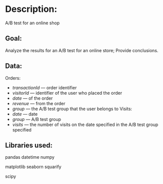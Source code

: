 # Description:
A/B test for an online shop

## Goal:
Analyze the results for an A/B test for an online store; Provide conclusions.

## Data:
Orders:
- *transactionId* — order identifier
- *visitorId* — identifier of the user who placed the order
- *date* — of the order
- *revenue* — from the order
- *group* — the A/B test group that the user belongs to
Visits:
- *date* — date
- *group* — A/B test group
- *visits* — the number of visits on the date specified in the A/B test group specified


## Libraries used:

pandas
datetime
numpy

matplotlib
seaborn
squarify

scipy
